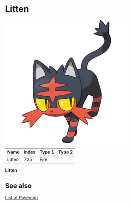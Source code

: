 # Litten


![Litten](images/725.png)

| **Name** | **Index** | **Type 1** | **Type 2** |
|----|----|----|----|
| Litten | 725 | Fire  |  |

**Litten** 

## See also

[List of Pokémon](../pokemon.md)
